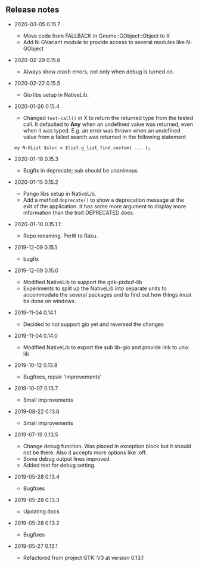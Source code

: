 ## Release notes
* 2020-03-05 0.15.7
  * Move code from FALLBACK in Gnome::GObject::Object to X
  * Add N-GVariant module to provide access to several modules like N-GObject
  
* 2020-02-29 0.15.6
  * Always show crash errors, not only when debug is turned on.

* 2020-02-22 0.15.5
  * Gio libs setup in NativeLib.

* 2020-01-26 0.15.4
  * Changed `test-call()` in X to return the returned type from the tested call. It defaulted to **Any** when an undefined value was returned, even when it was typed. E.g. an error was thrown when an undefined value from a failed search was returned in the following statement
  ```
  my N-GList $sloc = $list.g_list_find_custom( ... );
  ```

* 2020-01-18 0.15.3
  * Bugfix in deprecate; sub should be unanimous

* 2020-01-15 0.15.2
  * Pango libs setup in NativeLib.
  * Add a method `deprecate()` to show a deprecation message at the exit of the application. It has some more argument to display more information than the trait DEPRECATED does.

* 2020-01-10 0.15.1.1:
  * Repo renaming. Perl6 to Raku.

* 2019-12-09 0.15.1
  * bugfix

* 2019-12-09 0.15.0
  * Modified NativeLib to support the gdk-pixbuf-lib
  * Experiments to split up the NativeLib into separate units to accommodate the several packages and to find out how things must be done on windows.

* 2019-11-04 0.14.1
  * Decided to not support gio yet and reversed the changes

* 2019-11-04 0.14.0
  * Modified NativeLib to export the sub lib-gio and provide link to unix lib

* 2019-10-12 0.13.8
  * Bugfixes, repair 'improvements'

* 2019-10-07 0.13.7
  * Small improvements

* 2019-08-22 0.13.6
  * Small improvements

* 2019-07-19 0.13.5
  * Change debug function. Was placed in exception block but it should not be there. Also it accepts more options like :off.
  * Some debug output lines improved.
  * Added test for debug setting.

* 2019-05-28 0.13.4
  * Bugfixes

* 2019-05-28 0.13.3
  * Updating docs

* 2019-05-28 0.13.2
  * Bugfixes

* 2019-05-27 0.13.1
  * Refactored from project GTK::V3 at version 0.13.1
